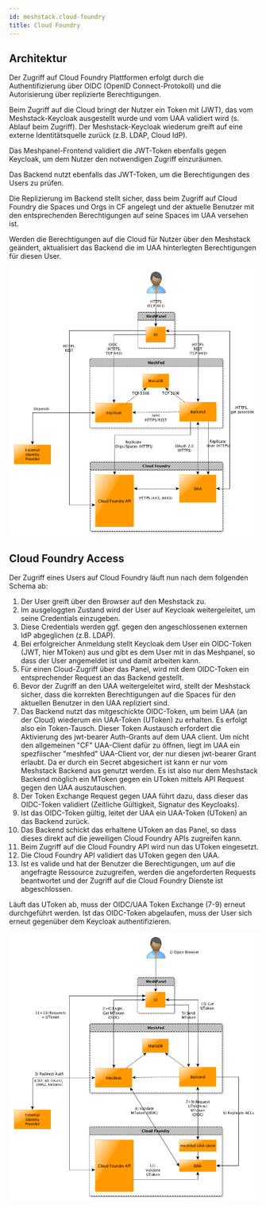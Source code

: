 ```yaml
---
id: meshstack.cloud-foundry
title: Cloud Foundry
---
```


## Architektur

Der Zugriff auf Cloud Foundry Plattformen erfolgt durch die Authentifizierung über OIDC (OpenID Connect-Protokoll) und die Autorisierung über replizierte Berechtigungen.

Beim Zugriff auf die Cloud bringt der Nutzer ein Token mit (JWT), das vom Meshstack-Keycloak ausgestellt wurde und vom UAA validiert wird (s. Ablauf beim Zugriff). Der Meshstack-Keycloak wiederum greift auf eine externe Identitätsquelle zurück (z.B. LDAP, Cloud IdP).

Das Meshpanel-Frontend validiert die JWT-Token ebenfalls gegen Keycloak, um dem Nutzer den notwendigen Zugriff einzuräumen.

Das Backend nutzt ebenfalls das JWT-Token, um die Berechtigungen des Users zu prüfen.

Die Replizierung im Backend stellt sicher, dass beim Zugriff auf Cloud Foundry die Spaces und Orgs in CF angelegt und der aktuelle Benutzer mit den entsprechenden Berechtigungen auf seine Spaces im UAA versehen ist.

Werden die Berechtigungen auf die Cloud für Nutzer über den Meshstack geändert, aktualisiert das Backend die im UAA hinterlegten Berechtigungen für diesen User.

![Cloud Foundry Architecture](assets/cf-architecture.png)

## Cloud Foundry Access

Der Zugriff eines Users auf Cloud Foundry läuft nun nach dem folgenden Schema ab:

1. Der User greift über den Browser auf den Meshstack zu.
2. Im ausgeloggten Zustand wird der User auf Keycloak weitergeleitet, um seine Credentials einzugeben.
3. Diese Credentials werden ggf. gegen den angeschlossenen externen IdP abgeglichen (z.B. LDAP).
4. Bei erfolgreicher Anmeldung stellt Keycloak dem User ein OIDC-Token (JWT, hier MToken) aus und gibt es dem User mit in das Meshpanel, so dass der User angemeldet ist und damit arbeiten kann.
5. Für einen Cloud-Zugriff über das Panel, wird mit dem OIDC-Token ein entsprechender Request an das Backend gestellt.
6. Bevor der Zugriff an den UAA weitergeleitet wird, stellt der Meshstack sicher, dass die korrekten Berechtigungen auf die Spaces für den aktuellen Benutzer in den UAA repliziert sind.
7. Das Backend nutzt das mitgeschickte OIDC-Token, um beim UAA (an der Cloud) wiederum ein UAA-Token (UToken) zu erhalten. Es erfolgt also ein Token-Tausch. Dieser Token Austausch erfordert die Aktivierung des jwt-bearer Auth-Grants auf dem UAA client. Um nicht den allgemeinen "CF" UAA-Client dafür zu öffnen, liegt im UAA ein spezfiischer "meshfed" UAA-Client vor, der nur diesen jwt-bearer Grant erlaubt. Da er durch ein Secret abgesichert ist kann er nur vom Meshstack Backend aus genutzt werden. Es ist also nur dem Meshstack Backend möglich ein MToken gegen ein UToken mittels API Request gegen den UAA auszutauschen.
8. Der Token Exchange Request gegen UAA führt dazu, dass dieser das OIDC-Token validiert (Zeitliche Gültigkeit, Signatur des Keycloaks).
9. Ist das OIDC-Token gültig, leitet der UAA ein UAA-Token (UToken) an das Backend zurück.
10. Das Backend schickt das erhaltene UToken an das Panel, so dass dieses direkt auf die jeweiligen Cloud Foundry APIs zugreifen kann.
11. Beim Zugriff auf die Cloud Foundry API wird nun das UToken eingesetzt.
12. Die Cloud Foundry API validiert das UToken gegen den UAA.
13. Ist es valide und hat der Benutzer die Berechtigungen, um auf die angefragte Ressource zuzugreifen, werden die angeforderten Requests beantwortet und der Zugriff auf die Cloud Foundry Dienste ist abgeschlossen.

Läuft das UToken ab, muss der OIDC/UAA Token Exchange (7-9) erneut durchgeführt werden. Ist das OIDC-Token abgelaufen, muss der User sich erneut gegenüber dem Keycloak authentifizieren.

![Cloud Foundry Communication](assets/cf-communication.png)
